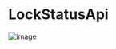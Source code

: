 # LockStatusApi
![image](https://github.com/user-attachments/assets/eb514711-133d-4f39-b12c-971a72129168)

